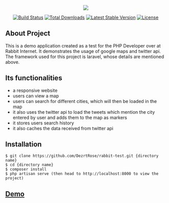 <p align="center"><img src="https://laravel.com/assets/img/components/logo-laravel.svg"></p>

<p align="center">
<a href="https://travis-ci.org/laravel/framework"><img src="https://travis-ci.org/laravel/framework.svg" alt="Build Status"></a>
<a href="https://packagist.org/packages/laravel/framework"><img src="https://poser.pugx.org/laravel/framework/d/total.svg" alt="Total Downloads"></a>
<a href="https://packagist.org/packages/laravel/framework"><img src="https://poser.pugx.org/laravel/framework/v/stable.svg" alt="Latest Stable Version"></a>
<a href="https://packagist.org/packages/laravel/framework"><img src="https://poser.pugx.org/laravel/framework/license.svg" alt="License"></a>
</p>

## About Project

This is a demo application created as a test for the PHP Developer over at Rabbit Internet. It demonstrates the usage of google maps and twitter api. The framework used for this project is laravel, whose details are mentioned above.

## Its functionalities

- a responsive website
- users can view a map
- users can search for different cities, which will then be loaded in the map
- it also uses the twitter api to load the tweets which mention the city entered by user and adds them to the map as markers
- it stores users search history
- it also caches the data received from twitter api

## Installation
```
$ git clone https://github.com/DezrtRose/rabbit-test.git {directory name}
$ cd {directory name}
$ composer install
$ php artisan serve (then head to http://localhost:8000 to view the project)
```

## [Demo](https://google.com)
